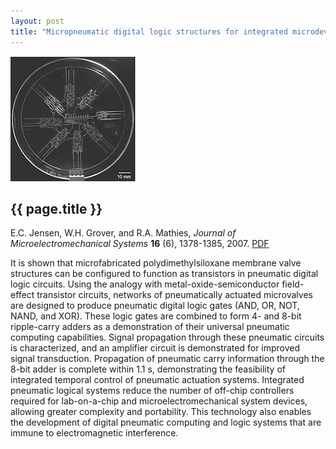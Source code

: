 ```yaml
---
layout: post
title: "Micropneumatic digital logic structures for integrated microdevice computation and control"
---
```


![](images/pneumatic_logic.png)

{{ page.title }}
----------------

E.C. Jensen, W.H. Grover, and R.A. Mathies, *Journal of Microelectromechanical Systems* **16** (6), 1378-1385, 2007. [PDF](pdfs/smr_hplc.pdf)

It is shown that microfabricated polydimethylsiloxane membrane valve structures can be configured to function as transistors in pneumatic digital logic circuits. Using the analogy with metal-oxide-semiconductor field-effect transistor circuits, networks of pneumatically actuated microvalves are designed to produce pneumatic digital logic gates (AND, OR, NOT, NAND, and XOR). These logic gates are combined to form 4- and 8-bit ripple-carry adders as a demonstration of their universal pneumatic computing capabilities. Signal propagation through these pneumatic circuits is characterized, and an amplifier circuit is demonstrated for improved signal transduction. Propagation of pneumatic carry information through the 8-bit adder is complete within 1.1 s, demonstrating the feasibility of integrated temporal control of pneumatic actuation systems. Integrated pneumatic logical systems reduce the number of off-chip controllers required for lab-on-a-chip and microelectromechanical system devices, allowing greater complexity and portability. This technology also enables the development of digital pneumatic computing and logic systems that are immune to electromagnetic interference.
